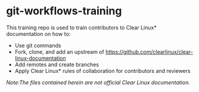 # git-workflows-training

This training repo is used to train contributors to Clear Linux\* documentation on how to:

* Use git commands
* Fork, clone, and add an upstream of https://github.com/clearlinux/clear-linux-documentation
* Add remotes and create branches
* Apply Clear Linux\* rules of collaboration for contributors and reviewers

*Note:The files contained herein are not official Clear Linux documentation.*
 
<!--- 10.04.18 Add test note here. 01.31.19. I added empty web link syntax for comment. --->

